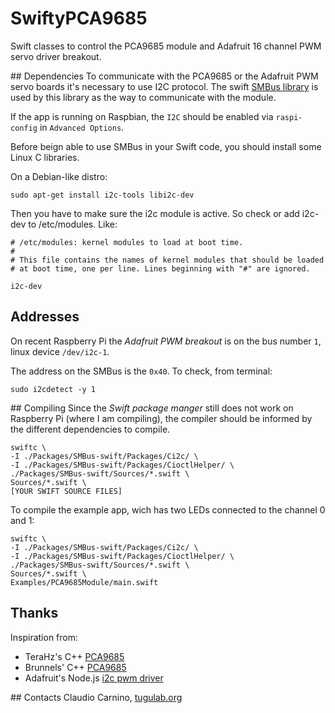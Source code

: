 # SwiftyPCA9685
Swift classes to control the PCA9685 module and Adafruit 16 channel PWM servo driver breakout.


## Dependencies
To communicate with the PCA9685 or the Adafruit PWM servo boards it's necessary to use I2C protocol. The swift [SMBus library](https://github.com/ccarnino/SMBus-swift) is used by this library as the way to communicate with the module. 

If the app is running on Raspbian, the `I2C` should be enabled via `raspi-config` in `Advanced Options`.

Before beign able to use SMBus in your Swift code, you should install some Linux C libraries.

On a Debian-like distro:

	sudo apt-get install i2c-tools libi2c-dev

Then you have to make sure the i2c module is active. So check or add i2c-dev to /etc/modules. Like:

	# /etc/modules: kernel modules to load at boot time.
	#
	# This file contains the names of kernel modules that should be loaded
	# at boot time, one per line. Lines beginning with "#" are ignored.
	
	i2c-dev


## Addresses
On recent Raspberry Pi the *Adafruit PWM breakout* is on the bus number `1`, linux device `/dev/i2c-1`.

The address on the SMBus is the `0x40`. To check, from terminal:

	sudo i2cdetect -y 1


## Compiling
Since the *Swift package manger* still does not work on Raspberry Pi (where I am compiling), the compiler should be informed by the different dependencies to compile.

	swiftc \
	-I ./Packages/SMBus-swift/Packages/Ci2c/ \
	-I ./Packages/SMBus-swift/Packages/CioctlHelper/ \
	./Packages/SMBus-swift/Sources/*.swift \
	Sources/*.swift \
	[YOUR SWIFT SOURCE FILES]

To compile the example app, wich has two LEDs connected to the channel 0 and 1:

	swiftc \
	-I ./Packages/SMBus-swift/Packages/Ci2c/ \
	-I ./Packages/SMBus-swift/Packages/CioctlHelper/ \
	./Packages/SMBus-swift/Sources/*.swift \
	Sources/*.swift \
	Examples/PCA9685Module/main.swift


## Thanks
Inspiration from:

- TeraHz's C++ [PCA9685](https://github.com/TeraHz/PCA9685)
- Brunnels' C++ [PCA9685](https://github.com/brunnels/PCA9685)
- Adafruit's Node.js [i2c pwm driver](https://github.com/kaosat-dev/adafruit-i2c-pwm-driver)


## Contacts
Claudio Carnino, [tugulab.org](http://tugulab.org)
